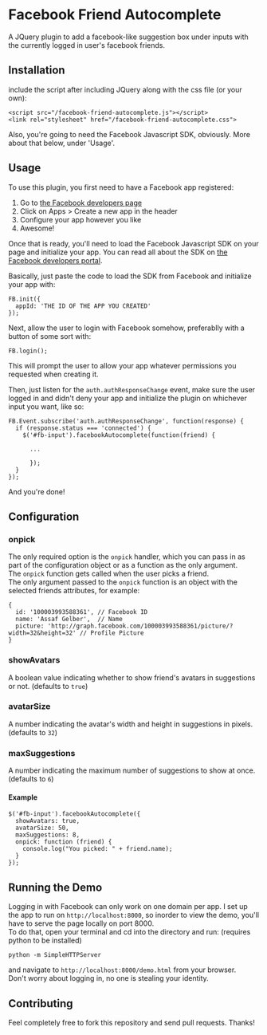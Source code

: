 # Facebook Friend Autocomplete

A JQuery plugin to add a facebook-like suggestion box under inputs with the currently logged in user's facebook friends.

## Installation

include the script after including JQuery along with the css file (or your own):  

    <script src="/facebook-friend-autocomplete.js"></script>
    <link rel="stylesheet" href="/facebook-friend-autocomplete.css">

Also, you're going to need the Facebook Javascript SDK, obviously. More about that below, under 'Usage'.

## Usage

To use this plugin, you first need to have a Facebook app registered:

1. Go to [the Facebook developers page](https://developers.facebook.com/)
2. Click on Apps > Create a new app in the header
3. Configure your app however you like
4. Awesome!

Once that is ready, you'll need to load the Facebook Javascript SDK on your page and initialize your app.
You can read all about the SDK on [the Facebook developers portal](https://developers.facebook.com/docs/javascript).

Basically, just paste the code to load the SDK from Facebook and initialize your app with:

    FB.init({
      appId: 'THE ID OF THE APP YOU CREATED'
    });
    
Next, allow the user to login with Facebook somehow, preferablly with a button of some sort with:

    FB.login();

This will prompt the user to allow your app whatever permissions you requested when creating it.

Then, just listen for the `auth.authResponseChange` event, make sure the user logged in and didn't deny your app and initialize the plugin on whichever input you want, like so:

    FB.Event.subscribe('auth.authResponseChange', function(response) {
      if (response.status === 'connected') {
        $('#fb-input').facebookAutocomplete(function(friend) {

          ...

          });
      }
    });
    
And you're done!

## Configuration

### onpick

The only required option is the `onpick` handler, which you can pass in as part of the configuration object or as a function as the only argument.  
The `onpick` function gets called when the user picks a friend.  
The only argument passed to the `onpick` function is an object with the selected friends attributes, for example:  

    {
      id: '100003993588361', // Facebook ID
      name: 'Assaf Gelber',  // Name
      picture: 'http://graph.facebook.com/100003993588361/picture/?width=32&height=32' // Profile Picture
    }

### showAvatars

A boolean value indicating whether to show friend's avatars in suggestions or not. (defaults to `true`)

### avatarSize

A number indicating the avatar's width and height in suggestions in pixels. (defaults to `32`)

### maxSuggestions

A number indicating the maximum number of suggestions to show at once. (defaults to `6`)

#### Example

    $('#fb-input').facebookAutocomplete({
      showAvatars: true,
      avatarSize: 50,
      maxSuggestions: 8,
      onpick: function (friend) {
        console.log("You picked: " + friend.name);
      }
    });

## Running the Demo

Logging in with Facebook can only work on one domain per app. I set up the app to run on `http://localhost:8000`, so inorder to view the demo, you'll have to serve the page locally on port 8000.  
To do that, open your terminal and cd into the directory and run: (requires python to be installed)  

    python -m SimpleHTTPServer

and navigate to `http://localhost:8000/demo.html` from your browser.  
Don't worry about logging in, no one is stealing your identity.

## Contributing

Feel completely free to fork this repository and send pull requests. Thanks!
